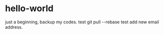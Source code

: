 # hello-world
just a beginning, backup my codes.
test git pull --rebase
test add new email address.
